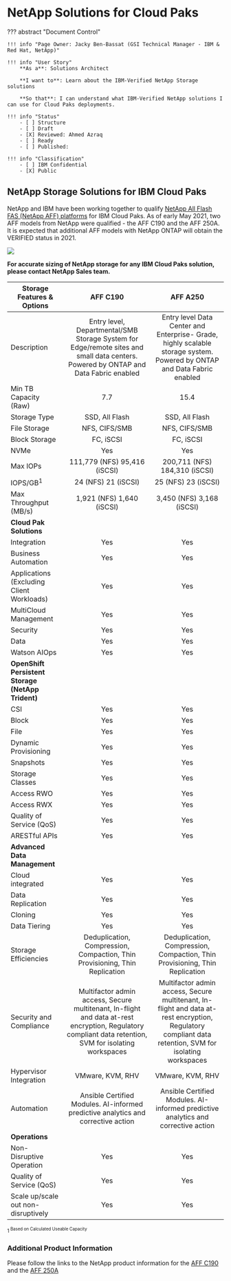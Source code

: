 # NetApp Solutions for Cloud Paks

??? abstract "Document Control"

    !!! info "Page Owner: Jacky Ben-Bassat (GSI Technical Manager - IBM & Red Hat, NetApp)"

    !!! info "User Story"
        **As a**: Solutions Architect

        **I want to**: Learn about the IBM-Verified NetApp Storage solutions

        **So that**: I can understand what IBM-Verified NetApp solutions I can use for Cloud Paks deployments.

    !!! info "Status"
        - [ ] Structure
        - [ ] Draft
        - [X] Reviewed: Ahmed Azraq
        - [ ] Ready
        - [ ] Published:

    !!! info "Classification"
        - [ ] IBM Confidential
        - [X] Public

## NetApp Storage Solutions for IBM Cloud Paks

NetApp and IBM have been working together to qualify [NetApp All Flash FAS (NetApp AFF) platforms](https://www.netapp.com/data-storage/all-flash-documentation/) for IBM Cloud Paks.
As of early May 2021, two AFF models from NetApp were qualified - the AFF C190 and the AFF 250A. It is expected that additional AFF models with NetApp ONTAP will obtain the VERIFIED status in 2021.

![](./img/netapp-cloudpaks-aff.png)

**For accurate sizing of NetApp storage for any IBM Cloud Paks solution, please contact NetApp Sales team.**

| **Storage Features & Options** | **AFF C190** | **AFF A250** |
| --- | :---: | :---: |
| Description | Entry level, Departmental/SMB Storage System for Edge/remote sites and small data centers. Powered by ONTAP and Data Fabric enabled | Entry level Data Center and Enterprise- Grade, highly scalable storage system. Powered by ONTAP and Data Fabric enabled
| Min TB Capacity (Raw) | 7.7 | 15.4 |
| Storage Type | SSD, All Flash | SSD, All Flash |
| File Storage | NFS, CIFS/SMB | NFS, CIFS/SMB |
| Block Storage | FC, iSCSI | FC, iSCSI |
| NVMe | Yes | Yes |
| Max IOPs | 111,779 (NFS) 95,416 (iSCSI) | 200,711 (NFS) 184,310 (iSCSI) |
| IOPS/GB<sup>1<sup> | 24 (NFS) 21 (iSCSI) | 25 (NFS) 23 (iSCSI) |
| Max Throughput (MB/s) | 1,921 (NFS) 1,640 (iSCSI) | 3,450 (NFS) 3,168 (iSCSI) |
| **Cloud Pak Solutions** |  |
| Integration | Yes | Yes |
| Business Automation | Yes | Yes |
| Applications (Excluding Client Workloads) | Yes | Yes |
| MultiCloud Management | Yes | Yes |
| Security | Yes | Yes |
| Data | Yes | Yes |
| Watson AIOps | Yes | Yes |
| **OpenShift Persistent Storage (NetApp Trident)** |
| CSI | Yes | Yes |
| Block | Yes | Yes |
| File | Yes | Yes |
| Dynamic Provisioning | Yes | Yes |
| Snapshots | Yes | Yes |
| Storage Classes | Yes | Yes |
| Access RWO | Yes | Yes |
| Access RWX | Yes | Yes |
| Quality of Service (QoS) | Yes | Yes |
| ARESTful APIs | Yes | Yes |
| **Advanced Data Management** | | |
| Cloud integrated | Yes | Yes |
| Data Replication | Yes | Yes |
| Cloning | Yes | Yes |
| Data Tiering | Yes | Yes |  
| Storage Efficiencies | Deduplication, Compression, Compaction, Thin Provisioning, Thin Replication | Deduplication, Compression, Compaction, Thin Provisioning, Thin Replication |
| Security and Compliance | Multifactor admin access, Secure multitenant, In-flight and data at-rest encryption, Regulatory compliant data retention, SVM for isolating workspaces | Multifactor admin access, Secure multitenant, In-flight and data at-rest encryption, Regulatory compliant data retention, SVM for isolating workspaces |
| Hypervisor Integration | VMware, KVM, RHV | VMware, KVM, RHV |
| Automation | Ansible Certified Modules. AI-informed predictive analytics and corrective action | Ansible Certified Modules. AI-informed predictive analytics and corrective action |
| **Operations** |
| Non-Disruptive Operation | Yes | Yes |
| Quality of Service (QoS) | Yes| Yes |
| Scale up/scale out non-disruptively | Yes | Yes |
<sup>1<sup> Based on Calculated Useable Capacity

### Additional Product Information

Please follow the links to the NetApp product information for the [ AFF C190 ](https://www.netapp.com/data-storage/aff-c190/) and the [ AFF 250A ](https://blog.netapp.com/new-nvme-entry-system-aff-a250)  
